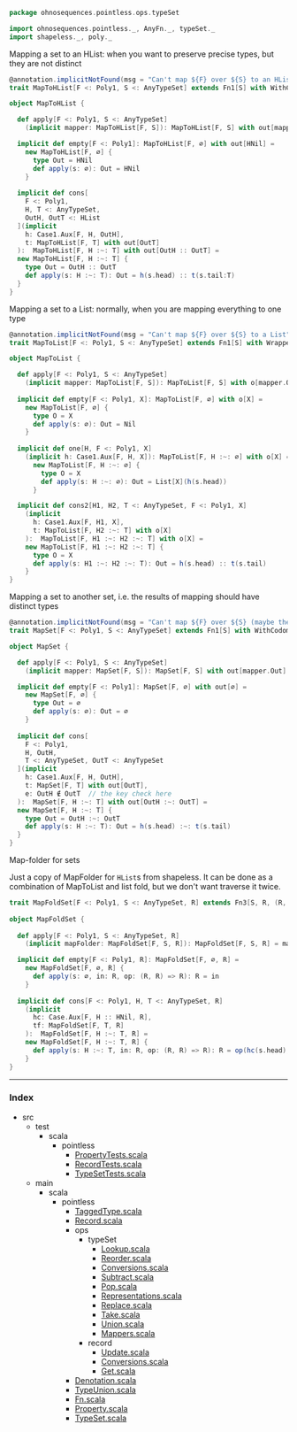 
```scala
package ohnosequences.pointless.ops.typeSet

import ohnosequences.pointless._, AnyFn._, typeSet._
import shapeless._, poly._
```

Mapping a set to an HList: when you want to preserve precise types, but they are not distinct

```scala
@annotation.implicitNotFound(msg = "Can't map ${F} over ${S} to an HList")
trait MapToHList[F <: Poly1, S <: AnyTypeSet] extends Fn1[S] with WithCodomain[HList]

object MapToHList {

  def apply[F <: Poly1, S <: AnyTypeSet]
    (implicit mapper: MapToHList[F, S]): MapToHList[F, S] with out[mapper.Out] = mapper

  implicit def empty[F <: Poly1]: MapToHList[F, ∅] with out[HNil] =
    new MapToHList[F, ∅] {
      type Out = HNil
      def apply(s: ∅): Out = HNil
    }
  
  implicit def cons[
    F <: Poly1, 
    H, T <: AnyTypeSet, 
    OutH, OutT <: HList
  ](implicit
    h: Case1.Aux[F, H, OutH], 
    t: MapToHList[F, T] with out[OutT]
  ):  MapToHList[F, H :~: T] with out[OutH :: OutT] = 
  new MapToHList[F, H :~: T] { 
    type Out = OutH :: OutT
    def apply(s: H :~: T): Out = h(s.head) :: t(s.tail:T)
  }
}
```

Mapping a set to a List: normally, when you are mapping everything to one type

```scala
@annotation.implicitNotFound(msg = "Can't map ${F} over ${S} to a List")
trait MapToList[F <: Poly1, S <: AnyTypeSet] extends Fn1[S] with WrappedIn[List] 

object MapToList {

  def apply[F <: Poly1, S <: AnyTypeSet]
    (implicit mapper: MapToList[F, S]): MapToList[F, S] with o[mapper.O] = mapper
  
  implicit def empty[F <: Poly1, X]: MapToList[F, ∅] with o[X] = 
    new MapToList[F, ∅] { 
      type O = X
      def apply(s: ∅): Out = Nil
    }
  
  implicit def one[H, F <: Poly1, X]
    (implicit h: Case1.Aux[F, H, X]): MapToList[F, H :~: ∅] with o[X] = 
      new MapToList[F, H :~: ∅] {
        type O = X
        def apply(s: H :~: ∅): Out = List[X](h(s.head))
      }

  implicit def cons2[H1, H2, T <: AnyTypeSet, F <: Poly1, X]
    (implicit
      h: Case1.Aux[F, H1, X], 
      t: MapToList[F, H2 :~: T] with o[X]
    ):  MapToList[F, H1 :~: H2 :~: T] with o[X] = 
    new MapToList[F, H1 :~: H2 :~: T] { 
      type O = X
      def apply(s: H1 :~: H2 :~: T): Out = h(s.head) :: t(s.tail)
    }
}
```

Mapping a set to another set, i.e. the results of mapping should have distinct types

```scala
@annotation.implicitNotFound(msg = "Can't map ${F} over ${S} (maybe the resulting types are not distinct)")
trait MapSet[F <: Poly1, S <: AnyTypeSet] extends Fn1[S] with WithCodomain[AnyTypeSet]

object MapSet {

  def apply[F <: Poly1, S <: AnyTypeSet]
    (implicit mapper: MapSet[F, S]): MapSet[F, S] with out[mapper.Out] = mapper

  implicit def empty[F <: Poly1]: MapSet[F, ∅] with out[∅] = 
    new MapSet[F, ∅] {
      type Out = ∅
      def apply(s: ∅): Out = ∅
    }
  
  implicit def cons[
    F <: Poly1,
    H, OutH,
    T <: AnyTypeSet, OutT <: AnyTypeSet
  ](implicit
    h: Case1.Aux[F, H, OutH], 
    t: MapSet[F, T] with out[OutT],
    e: OutH ∉ OutT  // the key check here
  ):  MapSet[F, H :~: T] with out[OutH :~: OutT] = 
  new MapSet[F, H :~: T] {
    type Out = OutH :~: OutT
    def apply(s: H :~: T): Out = h(s.head) :~: t(s.tail)
  }
}
```


Map-folder for sets 
  
Just a copy of MapFolder for `HList`s from shapeless. 
It can be done as a combination of MapToList and list fold, but we don't want traverse it twice.


```scala
trait MapFoldSet[F <: Poly1, S <: AnyTypeSet, R] extends Fn3[S, R, (R, R) => R] with Constant[R]
  
object MapFoldSet {
  
  def apply[F <: Poly1, S <: AnyTypeSet, R]
    (implicit mapFolder: MapFoldSet[F, S, R]): MapFoldSet[F, S, R] = mapFolder

  implicit def empty[F <: Poly1, R]: MapFoldSet[F, ∅, R] = 
    new MapFoldSet[F, ∅, R] {
      def apply(s: ∅, in: R, op: (R, R) => R): R = in
    }
  
  implicit def cons[F <: Poly1, H, T <: AnyTypeSet, R]
    (implicit 
      hc: Case.Aux[F, H :: HNil, R], 
      tf: MapFoldSet[F, T, R]
    ):  MapFoldSet[F, H :~: T, R] =
    new MapFoldSet[F, H :~: T, R] {
      def apply(s: H :~: T, in: R, op: (R, R) => R): R = op(hc(s.head), tf(s.tail, in, op))
    }
}

```


------

### Index

+ src
  + test
    + scala
      + pointless
        + [PropertyTests.scala][test/scala/pointless/PropertyTests.scala]
        + [RecordTests.scala][test/scala/pointless/RecordTests.scala]
        + [TypeSetTests.scala][test/scala/pointless/TypeSetTests.scala]
  + main
    + scala
      + pointless
        + [TaggedType.scala][main/scala/pointless/TaggedType.scala]
        + [Record.scala][main/scala/pointless/Record.scala]
        + ops
          + typeSet
            + [Lookup.scala][main/scala/pointless/ops/typeSet/Lookup.scala]
            + [Reorder.scala][main/scala/pointless/ops/typeSet/Reorder.scala]
            + [Conversions.scala][main/scala/pointless/ops/typeSet/Conversions.scala]
            + [Subtract.scala][main/scala/pointless/ops/typeSet/Subtract.scala]
            + [Pop.scala][main/scala/pointless/ops/typeSet/Pop.scala]
            + [Representations.scala][main/scala/pointless/ops/typeSet/Representations.scala]
            + [Replace.scala][main/scala/pointless/ops/typeSet/Replace.scala]
            + [Take.scala][main/scala/pointless/ops/typeSet/Take.scala]
            + [Union.scala][main/scala/pointless/ops/typeSet/Union.scala]
            + [Mappers.scala][main/scala/pointless/ops/typeSet/Mappers.scala]
          + record
            + [Update.scala][main/scala/pointless/ops/record/Update.scala]
            + [Conversions.scala][main/scala/pointless/ops/record/Conversions.scala]
            + [Get.scala][main/scala/pointless/ops/record/Get.scala]
        + [Denotation.scala][main/scala/pointless/Denotation.scala]
        + [TypeUnion.scala][main/scala/pointless/TypeUnion.scala]
        + [Fn.scala][main/scala/pointless/Fn.scala]
        + [Property.scala][main/scala/pointless/Property.scala]
        + [TypeSet.scala][main/scala/pointless/TypeSet.scala]

[test/scala/pointless/PropertyTests.scala]: ../../../../../test/scala/pointless/PropertyTests.scala.md
[test/scala/pointless/RecordTests.scala]: ../../../../../test/scala/pointless/RecordTests.scala.md
[test/scala/pointless/TypeSetTests.scala]: ../../../../../test/scala/pointless/TypeSetTests.scala.md
[main/scala/pointless/TaggedType.scala]: ../../TaggedType.scala.md
[main/scala/pointless/Record.scala]: ../../Record.scala.md
[main/scala/pointless/ops/typeSet/Lookup.scala]: Lookup.scala.md
[main/scala/pointless/ops/typeSet/Reorder.scala]: Reorder.scala.md
[main/scala/pointless/ops/typeSet/Conversions.scala]: Conversions.scala.md
[main/scala/pointless/ops/typeSet/Subtract.scala]: Subtract.scala.md
[main/scala/pointless/ops/typeSet/Pop.scala]: Pop.scala.md
[main/scala/pointless/ops/typeSet/Representations.scala]: Representations.scala.md
[main/scala/pointless/ops/typeSet/Replace.scala]: Replace.scala.md
[main/scala/pointless/ops/typeSet/Take.scala]: Take.scala.md
[main/scala/pointless/ops/typeSet/Union.scala]: Union.scala.md
[main/scala/pointless/ops/typeSet/Mappers.scala]: Mappers.scala.md
[main/scala/pointless/ops/record/Update.scala]: ../record/Update.scala.md
[main/scala/pointless/ops/record/Conversions.scala]: ../record/Conversions.scala.md
[main/scala/pointless/ops/record/Get.scala]: ../record/Get.scala.md
[main/scala/pointless/Denotation.scala]: ../../Denotation.scala.md
[main/scala/pointless/TypeUnion.scala]: ../../TypeUnion.scala.md
[main/scala/pointless/Fn.scala]: ../../Fn.scala.md
[main/scala/pointless/Property.scala]: ../../Property.scala.md
[main/scala/pointless/TypeSet.scala]: ../../TypeSet.scala.md